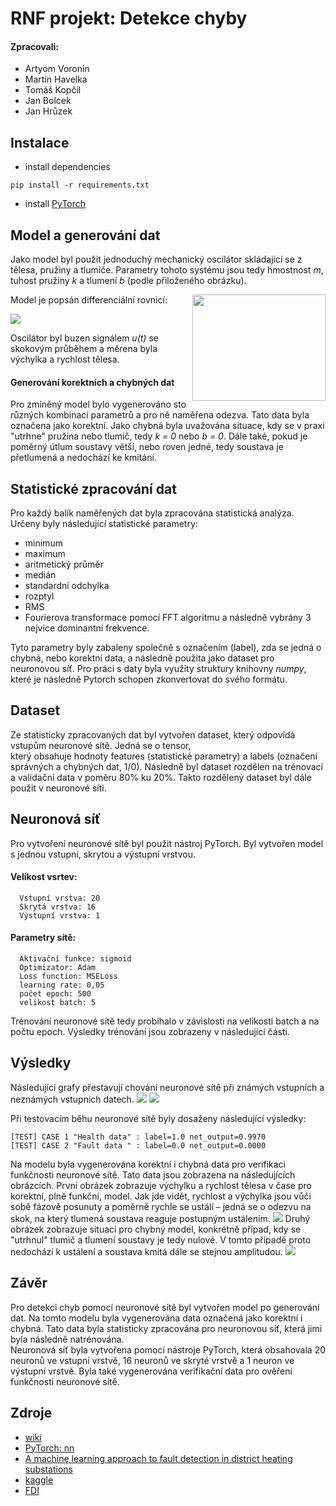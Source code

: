 # RNF projekt: Detekce chyby

#### Zpracovali: 
- Artyom Voronin
- Martin Havelka
- Tomáš Kopčil
- Jan Bolcek
- Jan Hrůzek

## Instalace 
- install dependencies
```shell
pip install -r requirements.txt
```
- install [PyTorch](https://pytorch.org/get-started/locally/)

## Model a generování dat
Jako model byl použit jednoduchý mechanický oscilátor skládající se z tělesa, pružiny a tlumiče. Parametry tohoto
systému jsou tedy hmostnost *m*, tuhost pružiny *k* a tlumení *b* (podle přiloženého obrázku).

<img align="right" width="213" height="170" src="doc/img/harmonic_oscillator.png">

Model je popsán differenciální rovnicí:

![](doc/img/model_eq.png)

Oscilátor byl buzen signálem *u(t)* se skokovým průběhem a měrena byla výchylka a rychlost tělesa.

#### Generování korektních a chybných dat
Pro zmíněný model bylo vygenerováno sto různých kombinací parametrů a pro ně naměřena odezva. Tato data byla označena
jako korektní.
Jako chybná byla uvažována situace, kdy se v praxi "utrhne" pružina nebo tlumič, tedy *k = 0* nebo *b = 0*. Dále také,
pokud je poměrný útlum soustavy větší, nebo roven jedné, tedy soustava je přetlumená a nedochází ke kmitání. 

## Statistické zpracování dat
Pro každý balík naměřených dat byla zpracována statistická analýza. Určeny byly následující statistické parametry:
- minimum
- maximum
- aritmetický průměr
- medián
- standardní odchylka
- rozptyl
- RMS
- Fourierova transformace pomocí FFT algoritmu a následně vybrány 3 nejvíce dominantní frekvence.

Tyto parametry byly zabaleny společně s označením (label), zda se jedná o chybná, nebo korektní data, a následně
použita jako dataset pro neuronovou síť.
Pro práci s daty byla využity struktury knihovny *numpy*, které je následně Pytorch schopen zkonvertovat do svého
formátu.
## Dataset
Ze statisticky zpracovaných dat byl vytvořen dataset, který odpovídá vstupům neuronové sítě. Jedná se o tensor,  
který obsahuje hodnoty features (statistické parametry) a labels (označení správných a chybných dat, 1/0). Následně byl
dataset rozdělen na trénovací a validační data v poměru 80% ku 20%. Takto rozdělený dataset byl dále použit v neuronové
síti.

## Neuronová síť
Pro vytvoření neuronové sítě byl použit nástroj PyTorch. Byl vytvořen model s jednou vstupní, skrytou a výstupní
vrstvou.  

  #### Velikost vsrtev:
      Vstupní vrstva: 20
      Skrytá vrstva: 16
      Výstupní vrstva: 1

  #### Parametry sítě:
      Aktivační funkce: sigmoid
      Optimizator: Adam 
      Loss function: MSELoss 
      learning rate: 0,05 
      počet epoch: 500 
      velikost batch: 5

Trénování neuronové sítě tedy probíhalo v závislosti na velikosti batch a na počtu epoch. Výsledky trénování jsou
zobrazeny v následující části. 

## Výsledky

Následující grafy přestavují chování neuronové sítě při známých vstupních a neznámých vstupních datech.
<img src="doc/img/loss.png">
<img src="doc/img/eval.png">

Při testovacím běhu neuronové sítě byly dosaženy následující výsledky:
```shell
[TEST] CASE 1 "Health data" : label=1.0 net_output=0.9970
[TEST] CASE 2 "Fault data " : label=0.0 net_output=0.0000
```
Na modelu byla vygenerována korektní i chybná data pro verifikaci funkčnosti neuronové sítě. Tato data jsou zobrazena
na následujících obrázcích.
První obrázek zobrazuje výchylku a rychlost tělesa v čase pro korektní, plně funkční, model. Jak
jde vidět, rychlost a výchylka jsou vůči sobě fázově posunuty a poměrně rychle se ustálí – jedná se o odezvu na
skok, na který tlumená soustava reaguje postupným ustálením.
<img src="doc/img/health.png">
Druhý obrázek zobrazuje situaci pro chybný model, konkrétně případ, kdy se "utrhnul" tlumič a tlumení soustavy je tedy
nulové. V tomto případě proto nedochází k ustálení a soustava kmitá dále se stejnou amplitudou.
<img src="doc/img/fault.png">

## Závěr
Pro detekci chyb pomocí neuronové sítě byl vytvořen model po generování dat. Na tomto modelu byla vygenerována data
označená jako korektní i chybná. Tato data byla statisticky zpracována pro neuronovou síť, která jimi byla následně
natrénována.  
Neuronová síť byla vytvořena pomocí nástroje PyTorch, která obsahovala 20 neuronů ve vstupní vrstvě, 16 neuronů ve skryté
vrstvě a 1 neuron ve výstupní vrstvě.
Byla také vygenerována verifikační data pro ověření funkčnosti neuronové sítě.

## Zdroje
- [wiki](https://en.wikipedia.org/wiki/Fault_detection_and_isolation)
- [PyTorch: nn](https://pytorch.org/tutorials/beginner/pytorch_with_examples.html#pytorch-nn)
- [A machine learning approach to fault detection in district heating substations](https://www.sciencedirect.com/science/article/pii/S1876610218304831)
- [kaggle](https://www.kaggle.com/c/vsb-power-line-fault-detection/notebooks)
- [FDI](https://www.researchgate.net/publication/221412815_Fault_detection_methods_A_literature_survey/)
